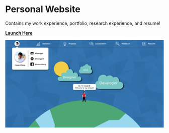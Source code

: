 # Personal Website

Contains my work experience, portfolio, research experience, and resume! 

**[Launch Here](https://www.h-wang.me)**

![alt](https://github.com/hwanggit/hwanggit.github.io/blob/master/images/header-image/h-wang.png)